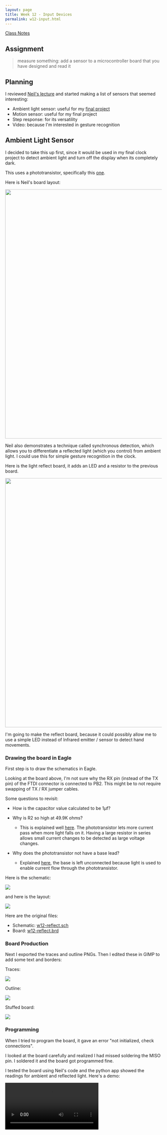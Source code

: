```yaml
---
layout: page
title: Week 12 - Input Devices 
permalink: w12-input.html
---
```


[Class Notes](http://academy.cba.mit.edu/classes/input_devices/index.html)

## Assignment

> measure something: add a sensor to a microcontroller board that you have designed and read it

## Planning

I reviewed [Neil's lecture](https://vimeo.com/162721990) and started making a list of sensors that seemed interesting:
 
* Ambient light sensor: useful for my [final project](w1-principles.html)
* Motion sensor: useful for my final project
* Step response: for its versatility
* Video: because I'm interested in gesture recognition

## Ambient Light Sensor

I decided to take this up first, since it would be used in my final clock project to detect ambient light and turn off
the display when its completely dark.

This uses a phototransistor, specifically this [one](http://www.digikey.com/product-detail/en/tt-electronics-optek-technology/OP580DA/365-1481-1-ND/1853400). 

Here is Neil's board layout:

<img src="images/w12-neil-light-board.png" width="800"/>

Neil also demonstrates a technique called synchronous detection, which allows you to differentiate a reflected light (which 
  you control) from ambient light. I could use this for simple gesture recognition in the clock. 
   
Here is the light reflect board, it adds an LED and a resistor to the previous board. 

<img src="images/w12-neil-light-reflect-board.png" width="800"/>

I'm going to make the reflect board, because it could possibly allow me to use a simple LED instead of Infrared emitter / sensor to detect
    hand movements.

### Drawing the board in Eagle

First step is to draw the schematics in Eagle.

Looking at the board above, I'm not sure why the RX pin (instead of the TX pin) of the FTDI connector is connected to PB2. 
This might be to not require swapping of TX / RX jumper cables.

Some questions to revisit:

* How is the capacitor value calculated to be 1µf?

* Why is R2 so high at 49.9K ohms? 
    * This is explained well [here](http://learn.parallax.com/tutorials/robot/shield-bot/robotics-board-education-shield-arduino/chapter-6-light-sensitive-11). 
        The phototransistor lets more current pass when more light falls on it. Having a large resistor in series allows small current changes to be detected as large voltage changes.
       
* Why does the phototransistor not have a base lead?
    * Explained [here](http://www.globalspec.com/learnmore/optics_optical_components/optoelectronics/phototransistors), the base is left unconnected because 
        light is used to enable current flow through the phototransistor.

Here is the schematic:

<img src="images/w12-reflect-schematic.jpg"/>

and here is the layout:

<img src="images/w12-reflect-layout.jpg"/>

Here are the original files:

* Schematic: [w12-reflect.sch](files/w12-reflect.sch)
* Board: [w12-reflect.brd](files/w12-reflect.brd)
 
### Board Production

Next I exported the traces and outline PNGs. Then I edited these in GIMP to add some text and borders:

Traces:

<img src="files/w12-reflect-traces.png"/>

Outline:

<img src="files/w12-reflect-outline.png"/>

Stuffed board:

<img src="images/w12-reflect-stuffed.jpg"/>

### Programming

When I tried to program the board, it gave an error "not initialized, check connections". 

I looked at the board carefully and realized I had missed soldering the MISO pin. I soldered it and the board got programmed 
 fine.
 
I tested the board using Neil's code and the python app showed the readings for ambient and reflected light. Here's a demo:
 
<video controls>
  <source src="images/w12-reflect-demo.mp4" type="video/mp4">
  Your browser does not support the video tag.
</video>

